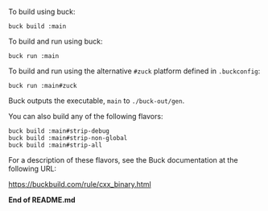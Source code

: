 
To build using buck:

    buck build :main

To build and run using buck:

    buck run :main

To build and run using the alternative `#zuck` platform defined in
`.buckconfig`:

    buck run :main#zuck

Buck outputs the executable, `main` to `./buck-out/gen`.

You can also build any of the following flavors:

    buck build :main#strip-debug
    buck build :main#strip-non-global
    buck build :main#strip-all

For a description of these flavors, see the Buck documentation at the following URL:

<https://buckbuild.com/rule/cxx_binary.html>


**End of README.md**

